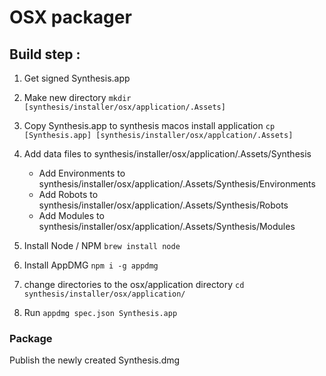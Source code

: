 # OSX packager

## Build step :

1. Get signed Synthesis.app

2. Make new directory ` mkdir [synthesis/installer/osx/application/.Assets] `

3. Copy Synthesis.app to synthesis macos install application ` cp [Synthesis.app] [synthesis/installer/osx/applcation/.Assets] `

4. Add data files to synthesis/installer/osx/application/.Assets/Synthesis
	
	- Add Environments to synthesis/installer/osx/application/.Assets/Synthesis/Environments
	- Add Robots to synthesis/installer/osx/application/.Assets/Synthesis/Robots
	- Add Modules to synthesis/installer/osx/application/.Assets/Synthesis/Modules

5. Install Node / NPM ` brew install node `

6. Install AppDMG ` npm i -g appdmg `

7. change directories to the osx/application directory ` cd synthesis/installer/osx/application/ `

8. Run ` appdmg spec.json Synthesis.app `

### Package

Publish the newly created Synthesis.dmg
